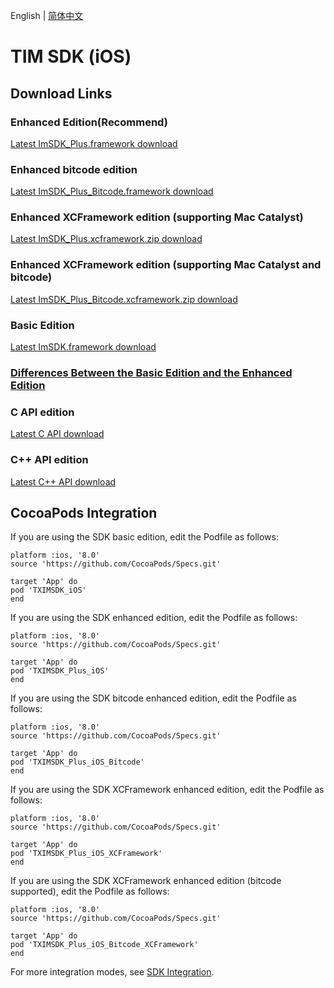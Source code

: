 English | [简体中文](./README.md)

# TIM SDK (iOS)

## Download Links

### Enhanced Edition(Recommend)
[Latest ImSDK_Plus.framework download](https://sdk-im-1252463788.cos.ap-hongkong.myqcloud.com/download/plus/6.1.2155/ImSDK_Plus_6.1.2155.framework.zip)

### Enhanced bitcode edition
[Latest ImSDK_Plus_Bitcode.framework download](https://sdk-im-1252463788.cos.ap-hongkong.myqcloud.com/download/plus/6.1.2155/ImSDK_Plus_6.1.2155_Bitcode.framework.zip)

### Enhanced XCFramework edition (supporting Mac Catalyst)
[Latest ImSDK_Plus.xcframework.zip download](https://sdk-im-1252463788.cos.ap-hongkong.myqcloud.com/download/plus/6.1.2155/ImSDK_Plus_6.1.2155.xcframework.zip)

### Enhanced XCFramework edition (supporting Mac Catalyst and bitcode)
[Latest ImSDK_Plus_Bitcode.xcframework.zip download](https://sdk-im-1252463788.cos.ap-hongkong.myqcloud.com/download/plus/6.1.2155/ImSDK_Plus_6.1.2155_Bitcode.xcframework.zip)

### Basic Edition
[Latest ImSDK.framework download](https://im.sdk.qcloud.com/download/standard/5.1.62/TIM_SDK_iOS_latest_framework.zip)

### [Differences Between the Basic Edition and the Enhanced Edition](https://github.com/tencentyun/TIMSDK#%E5%9F%BA%E7%A1%80%E7%89%88%E4%B8%8E%E5%A2%9E%E5%BC%BA%E7%89%88%E5%B7%AE%E5%BC%82%E5%AF%B9%E6%AF%94)

### C API edition
[Latest C API download](https://im.sdk.qcloud.com/download/plus/6.1.2155/cross_platform/ImSDK_iOS_C_6.1.2155.framework.zip)

### C++ API edition
[Latest C++ API download](https://im.sdk.cloud.tencent.cn/download/plus/6.1.2155/cross_platform/ImSDK_iOS_CPP_6.1.2155.framework.zip)

## CocoaPods Integration
If you are using the SDK basic edition, edit the Podfile as follows:

```
platform :ios, '8.0'
source 'https://github.com/CocoaPods/Specs.git'

target 'App' do
pod 'TXIMSDK_iOS'
end
```

If you are using the SDK enhanced edition, edit the Podfile as follows:
```
platform :ios, '8.0'
source 'https://github.com/CocoaPods/Specs.git'

target 'App' do
pod 'TXIMSDK_Plus_iOS'
end
```

If you are using the SDK bitcode enhanced edition, edit the Podfile as follows:
```
platform :ios, '8.0'
source 'https://github.com/CocoaPods/Specs.git'

target 'App' do
pod 'TXIMSDK_Plus_iOS_Bitcode'
end
```

If you are using the SDK XCFramework enhanced edition, edit the Podfile as follows:
```
platform :ios, '8.0'
source 'https://github.com/CocoaPods/Specs.git'

target 'App' do
pod 'TXIMSDK_Plus_iOS_XCFramework'
end
```

If you are using the SDK XCFramework enhanced edition (bitcode supported), edit the Podfile as follows:
```
platform :ios, '8.0'
source 'https://github.com/CocoaPods/Specs.git'

target 'App' do
pod 'TXIMSDK_Plus_iOS_Bitcode_XCFramework'
end
```

For more integration modes, see <a href="https://intl.cloud.tencent.com/document/product/1047/34305">SDK Integration</a>.


